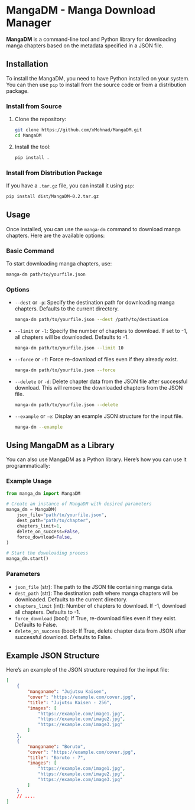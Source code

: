 # MangaDM - Manga Download Manager

**MangaDM** is a command-line tool and Python library for downloading manga chapters based on the metadata specified in a JSON file.

## Installation

To install the MangaDM, you need to have Python installed on your system. You can then use `pip` to install from the source code or from a distribution package.

### Install from Source

1. Clone the repository:

    ```sh
    git clone https://github.com/xMohnad/MangaDM.git
    cd MangaDM
    ```

2. Install the tool:
    ```sh
    pip install .
    ```

### Install from Distribution Package

If you have a `.tar.gz` file, you can install it using `pip`:

```sh
pip install dist/MangaDM-0.2.tar.gz
```

## Usage

Once installed, you can use the `manga-dm` command to download manga chapters. Here are the available options:

### Basic Command

To start downloading manga chapters, use:

```sh
manga-dm path/to/yourfile.json
```

### Options

-   `--dest` or `-p`: Specify the destination path for downloading manga chapters. Defaults to the current directory.

    ```sh
    manga-dm path/to/yourfile.json --dest /path/to/destination
    ```

-   `--limit` or `-l`: Specify the number of chapters to download. If set to -1, all chapters will be downloaded. Defaults to -1.

    ```sh
    manga-dm path/to/yourfile.json --limit 10
    ```

-   `--force` or `-f`: Force re-download of files even if they already exist.

    ```sh
    manga-dm path/to/yourfile.json --force
    ```

-   `--delete` or `-d`: Delete chapter data from the JSON file after successful download. This will remove the downloaded chapters from the JSON file.

    ```sh
    manga-dm path/to/yourfile.json --delete
    ```

-   `--example` or `-e`: Display an example JSON structure for the input file.
    ```sh
    manga-dm --example
    ```

## Using MangaDM as a Library

You can also use MangaDM as a Python library. Here’s how you can use it programmatically:

### Example Usage

```python
from manga_dm import MangaDM

# Create an instance of MangaDM with desired parameters
manga_dm = MangaDM(
    json_file="path/to/yourfile.json",
    dest_path="path/to/chapter",
    chapters_limit=1,
    delete_on_success=False,
    force_download=False,
)

# Start the downloading process
manga_dm.start()
```

### Parameters

-   `json_file` (str): The path to the JSON file containing manga data.
-   `dest_path` (str): The destination path where manga chapters will be downloaded. Defaults to the current directory.
-   `chapters_limit` (int): Number of chapters to download. If -1, download all chapters. Defaults to -1.
-   `force_download` (bool): If True, re-download files even if they exist. Defaults to False.
-   `delete_on_success` (bool): If True, delete chapter data from JSON after successful download. Defaults to False.

## Example JSON Structure

Here’s an example of the JSON structure required for the input file:

```json
[
    {
        "manganame": "Jujutsu Kaisen",
        "cover": "https://example.com/cover.jpg",
        "title": "Jujutsu Kaisen - 256",
        "images": [
            "https://example.com/image1.jpg",
            "https://example.com/image2.jpg",
            "https://example.com/image3.jpg"
        ]
    },
    {
        "manganame": "Boruto",
        "cover": "https://example.com/cover.jpg",
        "title": "Boruto - 7",
        "images": [
            "https://example.com/image1.jpg",
            "https://example.com/image2.jpg",
            "https://example.com/image3.jpg"
        ]
    }
    // ....
]
```
